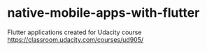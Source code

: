 # native-mobile-apps-with-flutter
Flutter applications created for Udacity course https://classroom.udacity.com/courses/ud905/
